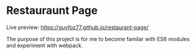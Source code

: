# Restauraunt Page
Live preview: https://guyfoz77.github.io/restaurant-page/

The purpose of this project is for me to become familar with ES6 modules and experiment with webpack.
